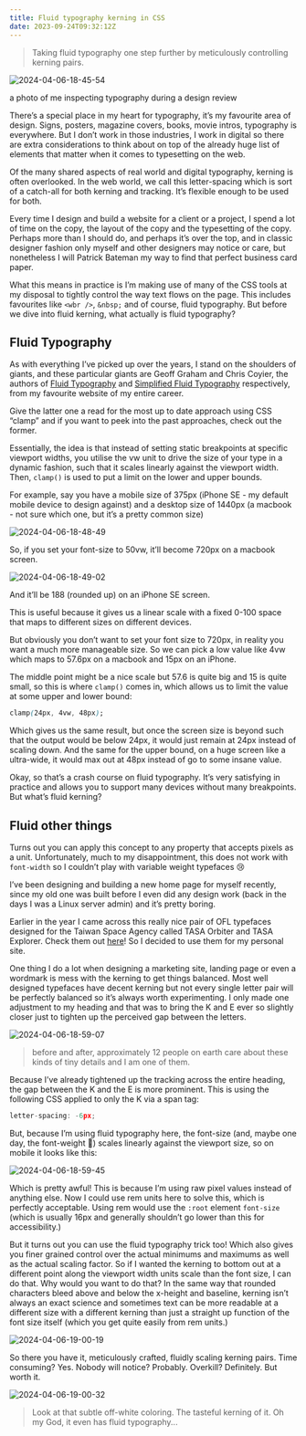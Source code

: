 ```yaml
---
title: Fluid typography kerning in CSS
date: 2023-09-24T09:32:12Z
---
```


> Taking fluid typography one step further by meticulously controlling kerning pairs.

![2024-04-06-18-45-54](/images/2024-04-06-18-45-54.png)

a photo of me inspecting typography during a design review

There’s a special place in my heart for typography, it’s my favourite area of design. Signs, posters, magazine covers, books, movie intros, typography is everywhere. But I don’t work in those industries, I work in digital so there are extra considerations to think about on top of the already huge list of elements that matter when it comes to typesetting on the web.

Of the many shared aspects of real world and digital typography, kerning is often overlooked. In the web world, we call this letter-spacing which is sort of a catch-all for both kerning and tracking. It’s flexible enough to be used for both.

Every time I design and build a website for a client or a project, I spend a lot of time on the copy, the layout of the copy and the typesetting of the copy. Perhaps more than I should do, and perhaps it’s over the top, and in classic designer fashion only myself and other designers may notice or care, but nonetheless I will Patrick Bateman my way to find that perfect business card paper.

What this means in practice is I’m making use of many of the CSS tools at my disposal to tightly control the way text flows on the page. This includes favourites like `<wbr />`, `&nbsp;` and of course, fluid typography. But before we dive into fluid kerning, what actually is fluid typography?

## Fluid Typography

As with everything I’ve picked up over the years, I stand on the shoulders of giants, and these particular giants are Geoff Graham and Chris Coyier, the authors of [Fluid Typography](https://css-tricks.com/snippets/css/fluid-typography/) and [Simplified Fluid Typography](https://css-tricks.com/simplified-fluid-typography/) respectively, from my favourite website of my entire career.

Give the latter one a read for the most up to date approach using CSS “clamp” and if you want to peek into the past approaches, check out the former.

Essentially, the idea is that instead of setting static breakpoints at specific viewport widths, you utilise the vw unit to drive the size of your type in a dynamic fashion, such that it scales linearly against the viewport width. Then, `clamp()` is used to put a limit on the lower and upper bounds.

For example, say you have a mobile size of 375px (iPhone SE - my default mobile device to design against) and a desktop size of 1440px (a macbook - not sure which one, but it’s a pretty common size)

![2024-04-06-18-48-49](/images/2024-04-06-18-48-49.png)

So, if you set your font-size to 50vw, it’ll become 720px on a macbook screen.

![2024-04-06-18-49-02](/images/2024-04-06-18-49-02.png)

And it’ll be 188 (rounded up) on an iPhone SE screen.

This is useful because it gives us a linear scale with a fixed 0-100 space that maps to different sizes on different devices.

But obviously you don’t want to set your font size to 720px, in reality you want a much more manageable size. So we can pick a low value like 4vw which maps to 57.6px on a macbook and 15px on an iPhone.

The middle point might be a nice scale but 57.6 is quite big and 15 is quite small, so this is where `clamp()` comes in, which allows us to limit the value at some upper and lower bound:

```css
clamp(24px, 4vw, 48px);
```

Which gives us the same result, but once the screen size is beyond such that the output would be below 24px, it would just remain at 24px instead of scaling down. And the same for the upper bound, on a huge screen like a ultra-wide, it would max out at 48px instead of go to some insane value.

Okay, so that’s a crash course on fluid typography. It’s very satisfying in practice and allows you to support many devices without many breakpoints. But what’s fluid kerning?

## Fluid other things

Turns out you can apply this concept to any property that accepts pixels as a unit. Unfortunately, much to my disappointment, this does not work with `font-width` so I couldn’t play with variable weight typefaces 😢

I’ve been designing and building a new home page for myself recently, since my old one was built before I even did any design work (back in the days I was a Linux server admin) and it’s pretty boring.

Earlier in the year I came across this really nice pair of OFL typefaces designed for the Taiwan Space Agency called TASA Orbiter and TASA Explorer. Check them out [here](https://github.com/adrianzwz/TASA-Typeface-Collection/)! So I decided to use them for my personal site.

One thing I do a lot when designing a marketing site, landing page or even a wordmark is mess with the kerning to get things balanced. Most well designed typefaces have decent kerning but not every single letter pair will be perfectly balanced so it’s always worth experimenting. I only made one adjustment to my heading and that was to bring the K and E ever so slightly closer just to tighten up the perceived gap between the letters.

![2024-04-06-18-59-07](/images/2024-04-06-18-59-07.png)

> before and after, approximately 12 people on earth care about these kinds of tiny details and I am one of them.

Because I’ve already tightened up the tracking across the entire heading, the gap between the K and the E is more prominent. This is using the following CSS applied to only the K via a span tag:

```c
letter-spacing: -6px;
```

But, because I’m using fluid typography here, the font-size (and, maybe one day, the font-weight 🙏) scales linearly against the viewport size, so on mobile it looks like this:

![2024-04-06-18-59-45](/images/2024-04-06-18-59-45.png)

Which is pretty awful! This is because I’m using raw pixel values instead of anything else. Now I could use rem units here to solve this, which is perfectly acceptable. Using rem would use the `:root` element `font-size` (which is usually 16px and generally shouldn’t go lower than this for accessibility.)

But it turns out you can use the fluid typography trick too! Which also gives you finer grained control over the actual minimums and maximums as well as the actual scaling factor. So if I wanted the kerning to bottom out at a different point along the viewport width units scale than the font size, I can do that. Why would you want to do that? In the same way that rounded characters bleed above and below the x-height and baseline, kerning isn’t always an exact science and sometimes text can be more readable at a different size with a different kerning than just a straight up function of the font size itself (which you get quite easily from rem units.)

![2024-04-06-19-00-19](/images/2024-04-06-19-00-19.png)

So there you have it, meticulously crafted, fluidly scaling kerning pairs. Time consuming? Yes. Nobody will notice? Probably. Overkill? Definitely. But worth it.

![2024-04-06-19-00-32](/images/2024-04-06-19-00-32.png)

> Look at that subtle off-white coloring. The tasteful kerning of it. Oh my God, it even has fluid typography...

